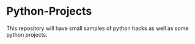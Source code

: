 # Python-Projects
This repository will have small samples of python hacks as well as some python projects.
